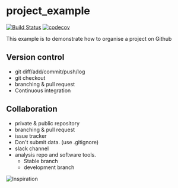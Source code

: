 # project_example

[![Build Status](https://travis-ci.org/sinanshi/project_example.svg?branch=master)](https://travis-ci.org/sinanshi/project_example)
[![codecov](https://codecov.io/gh/sinanshi/project_example/branch/master/graph/badge.svg)](https://codecov.io/gh/sinanshi/project_example)


This example is to demonstrate how to organise a project on Github 


## Version control

* git diff/add/commit/push/log
* git checkout
* branching & pull request
* Continuous integration

## Collaboration

* private & public repository
* branching & pull request
* issue tracker
* Don't submit data. (use .gitignore)
* slack channel
* analysis repo and software tools.
  * Stable branch
  * development branch



![Inspiration](https://i.imgur.com/3POtveC.jpg)

